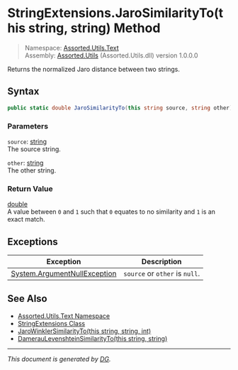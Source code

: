 ﻿# StringExtensions.JaroSimilarityTo(this string, string) Method

> Namespace: [Assorted.Utils.Text](_toc.Assorted.Utils.md#Assorted.Utils.Text%20Namespace)\
> Assembly: [Assorted.Utils](_toc.Assorted.Utils.md) (Assorted.Utils.dll) version 1.0.0.0

Returns the normalized Jaro distance between two strings.

## Syntax

```csharp
public static double JaroSimilarityTo(this string source, string other)
```

### Parameters

`source`: [string](https://docs.microsoft.com/en-us/dotnet/api/system.string)\
The source string.

`other`: [string](https://docs.microsoft.com/en-us/dotnet/api/system.string)\
The other string.

### Return Value

[double](https://docs.microsoft.com/en-us/dotnet/api/system.double)\
A value between `0` and `1` such that `0` equates to no similarity and `1` is an exact match.

## Exceptions

Exception | Description
--- | ---
[System.ArgumentNullException](https://docs.microsoft.com/en-us/dotnet/api/system.argumentnullexception) | `source` or `other` is `null`.

## See Also

- [Assorted.Utils.Text Namespace](_toc.Assorted.Utils.md#Assorted.Utils.Text%20Namespace)
- [StringExtensions Class](Assorted.Utils.Text.StringExtensions.md)
- [JaroWinklerSimilarityTo(this string, string, int)](Assorted.Utils.Text.StringExtensions.JaroWinklerSimilarityTo.md)
- [DamerauLevenshteinSimilarityTo(this string, string)](Assorted.Utils.Text.StringExtensions.DamerauLevenshteinSimilarityTo.md)

---

_This document is generated by [DG](https://github.com/Khojasteh/dg)._
